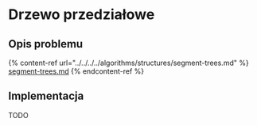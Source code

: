 # Drzewo przedziałowe

## Opis problemu

{% content-ref url="../../../../algorithms/structures/segment-trees.md" %}
[segment-trees.md](../../../../algorithms/structures/segment-trees.md)
{% endcontent-ref %}

## Implementacja

TODO
